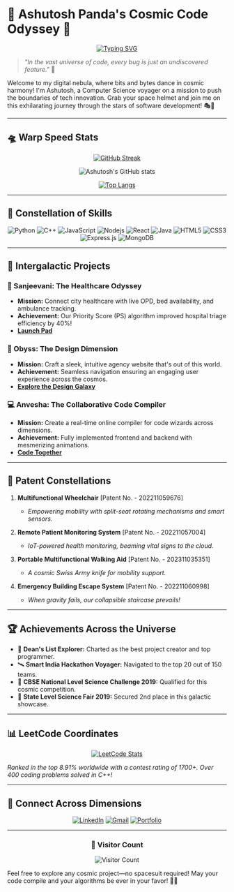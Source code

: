 # 🌟 Ashutosh Panda's Cosmic Code Odyssey 🚀

<div align="center">
  
[![Typing SVG](https://readme-typing-svg.herokuapp.com?font=Fira+Code&pause=1000&color=00F71A&background=FF1B1B00&center=true&vCenter=true&width=435&lines=Full-Stack+Sorcerer+%F0%9F%A7%99%E2%80%8D%E2%99%82%EF%B8%8F;AI+Alchemist+%F0%9F%A7%AA;Patent+Innovator+%F0%9F%93%9C;LeetCode+Warrior+%F0%9F%9B%A1%EF%B8%8F)](https://git.io/typing-svg)

</div>

> *"In the vast universe of code, every bug is just an undiscovered feature."* 🌌

Welcome to my digital nebula, where bits and bytes dance in cosmic harmony! I'm Ashutosh, a Computer Science voyager on a mission to push the boundaries of tech innovation. Grab your space helmet and join me on this exhilarating journey through the stars of software development! 🎭🔭

---

## 🛸 Warp Speed Stats

<div align="center">
  
[![GitHub Streak](https://github-readme-streak-stats.herokuapp.com/?user=Ashutosh-Panda2004&theme=radical)](https://git.io/streak-stats)

![Ashutosh's GitHub stats](https://github-readme-stats.vercel.app/api?username=Ashutosh-Panda2004&show_icons=true&theme=radical)

[![Top Langs](https://github-readme-stats.vercel.app/api/top-langs/?username=Ashutosh-Panda2004&layout=compact&theme=radical)](https://github.com/anuraghazra/github-readme-stats)

</div>

---

## 🌠 Constellation of Skills

<div align="center">

![Python](https://img.shields.io/badge/-Python-black?style=for-the-badge&logo=Python)
![C++](https://img.shields.io/badge/-C++-00599C?style=for-the-badge&logo=c)
![JavaScript](https://img.shields.io/badge/-JavaScript-black?style=for-the-badge&logo=javascript)
![Nodejs](https://img.shields.io/badge/-Nodejs-black?style=for-the-badge&logo=Node.js)
![React](https://img.shields.io/badge/-React-black?style=for-the-badge&logo=react)
![Java](https://img.shields.io/badge/-java-E34A86?style=for-the-badge&logo=java)
![HTML5](https://img.shields.io/badge/-HTML5-E34F26?style=for-the-badge&logo=html5&logoColor=white)
![CSS3](https://img.shields.io/badge/-CSS3-1572B6?style=for-the-badge&logo=css3)
![Express.js](https://img.shields.io/badge/-Express.js-black?style=for-the-badge&logo=express)
![MongoDB](https://img.shields.io/badge/-MongoDB-black?style=for-the-badge&logo=mongodb)

</div>

---

## 🚀 Intergalactic Projects

### 🏥 Sanjeevani: The Healthcare Odyssey
- **Mission:** Connect city healthcare with live OPD, bed availability, and ambulance tracking.
- **Achievement:** Our Priority Score (PS) algorithm improved hospital triage efficiency by 40%!
- **[Launch Pad](https://github.com/Ashutosh-Panda2004/Project-Sanjeevani.git)**

### 🎨 Obyss: The Design Dimension
- **Mission:** Craft a sleek, intuitive agency website that's out of this world.
- **Achievement:** Seamless navigation ensuring an engaging user experience across the cosmos.
- **[Explore the Design Galaxy](https://obyss-design.vercel.app/)**

### 💻 Anvesha: The Collaborative Code Compiler
- **Mission:** Create a real-time online compiler for code wizards across dimensions.
- **Achievement:** Fully implemented frontend and backend with mesmerizing animations.
- **[Code Together](https://project-anvesha-compiler.onrender.com/)**

---

## 📜 Patent Constellations

1. **Multifunctional Wheelchair** [Patent No. - 202211059676]
   - *Empowering mobility with split-seat rotating mechanisms and smart sensors.*

2. **Remote Patient Monitoring System** [Patent No. - 202211057004]
   - *IoT-powered health monitoring, beaming vital signs to the cloud.*

3. **Portable Multifunctional Walking Aid** [Patent No. - 202311035351]
   - *A cosmic Swiss Army knife for mobility support.*

4. **Emergency Building Escape System** [Patent No. - 202211060998]
   - *When gravity fails, our collapsible staircase prevails!*

---

## 🏆 Achievements Across the Universe

- 🌟 **Dean's List Explorer:** Charted as the best project creator and top programmer.
- 🛰️ **Smart India Hackathon Voyager:** Navigated to the top 20 out of 150 teams.
- 🔬 **CBSE National Level Science Challenge 2019:** Qualified for this cosmic competition.
- 🥈 **State Level Science Fair 2019:** Secured 2nd place in this galactic showcase.

---

## 📊 LeetCode Coordinates

<div align="center">

[![LeetCode Stats](https://leetcode-stats-six.vercel.app/api?username=Ashutosh___Panda&theme=dark)](https://leetcode.com/Ashutosh___Panda/)

</div>

*Ranked in the top 8.91% worldwide with a contest rating of 1700+. Over 400 coding problems solved in C++!*

---

## 🌌 Connect Across Dimensions

<div align="center">

[![LinkedIn](https://img.shields.io/badge/LinkedIn-0077B5?style=for-the-badge&logo=linkedin&logoColor=white)](https://www.linkedin.com/in/ashutosh-panda-748531255/)
[![Gmail](https://img.shields.io/badge/Gmail-D14836?style=for-the-badge&logo=gmail&logoColor=white)](mailto:ashutoshpanda.india@gmail.com)
[![Portfolio](https://img.shields.io/badge/Portfolio-1DA1F2?style=for-the-badge&logo=github&logoColor=white)](https://ashutosh-panda2004.github.io/Portfolio-Ashutosh/)

</div>

---

<div align="center">

### 🌠 Visitor Count
  
![Visitor Count](https://profile-counter.glitch.me/Ashutosh-Panda2004/count.svg)

</div>

Feel free to explore any cosmic project—no spacesuit required! May your code compile and your algorithms be ever in your favor! 🚀🌌
